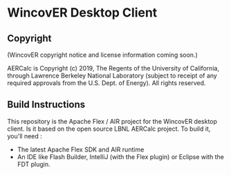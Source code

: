 # WincovER Desktop Client

## Copyright

(WincovER copyright notice and license information coming soon.)

AERCalc is Copyright (c) 2019, The Regents of the University of California, through Lawrence Berkeley National Laboratory (subject to receipt of any required approvals from the U.S. Dept. of Energy).  All rights reserved.


## Build Instructions

This repository is the Apache Flex / AIR project for the WincovER desktop client. Is it based on the open source LBNL AERCalc project.
To build it, you'll need :
- The latest Apache Flex SDK and AIR runtime
- An IDE like Flash Builder, IntelliJ (with the Flex plugin) or Eclipse with the FDT plugin.
